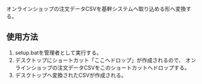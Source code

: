 オンラインショップの注文データCSVを基幹システムへ取り込める形へ変換する。

## 使用方法

1. setup.batを管理者として実行する。
2. デスクトップにショートカット「ここへドロップ」が作成されるので、
   オンラインショップの注文データCSVをこのショートカットへドロップする。
3. デスクトップへ変換されたCSVが作成される。